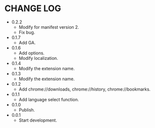 CHANGE LOG
==========
- 0.2.2
  - Modify for manifest version 2.
  - Fix bug.
- 0.1.7
  - Add GA.
- 0.1.6
  - Add options.
  - Modify localization.
- 0.1.4
  - Modify the extension name.
- 0.1.3
  - Modify the extension name.
- 0.1.2
  - Add chrome://downloads, chrome://history, chrome://bookmarks.
- 0.1.1
  - Add language select function.
- 0.1.0
  - Publish.
- 0.0.1
  - Start development.
